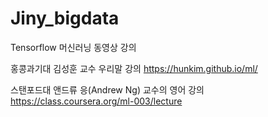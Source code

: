 # Jiny_bigdata

Tensorflow 머신러닝 동영상 강의

홍콩과기대 김성훈 교수 우리말 강의 https://hunkim.github.io/ml/

스탠포드대 앤드류 응(Andrew Ng) 교수의 영어 강의 https://class.coursera.org/ml-003/lecture
